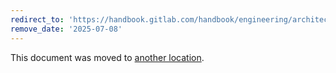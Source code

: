 ```yaml
---
redirect_to: 'https://handbook.gitlab.com/handbook/engineering/architecture/design-documents/organization/organizations-users/'
remove_date: '2025-07-08'
---
```


This document was moved to [another location](https://handbook.gitlab.com/handbook/engineering/architecture/design-documents/organization/organizations-users/).

<!-- This redirect file can be deleted after <2025-07-08>. -->
<!-- Redirects that point to other docs in the same project expire in three months. -->
<!-- Redirects that point to docs in a different project or site (for example, link is not relative and starts with `https:`) expire in one year. -->
<!-- Before deletion, see: https://docs.gitlab.com/ee/development/documentation/redirects.html -->
